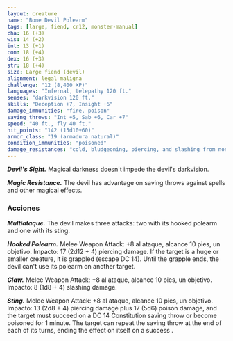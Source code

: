 ```yaml
---
layout: creature
name: "Bone Devil Polearm"
tags: [large, fiend, cr12, monster-manual]
cha: 16 (+3)
wis: 14 (+2)
int: 13 (+1)
con: 18 (+4)
dex: 16 (+3)
str: 18 (+4)
size: Large fiend (devil)
alignment: legal maligna
challenge: "12 (8,400 XP)"
languages: "Infernal, telepathy 120 ft."
senses: "darkvision 120 ft."
skills: "Deception +7, Insight +6"
damage_immunities: "fire, poison"
saving_throws: "Int +5, Sab +6, Car +7"
speed: "40 ft., fly 40 ft."
hit_points: "142 (15d10+60)"
armor_class: "19 (armadura natural)"
condition_immunities: "poisoned"
damage_resistances: "cold, bludgeoning, piercing, and slashing from nonmagical weapons that aren't silvered"
---
```


***Devil's Sight.*** Magical darkness doesn't impede the devil's darkvision.

***Magic Resistance.*** The devil has advantage on saving throws against spells and other magical effects.

### Acciones

***Multiataque.*** The devil makes three attacks: two with its hooked polearm and one with its sting.

***Hooked Polearm.*** Melee Weapon Attack: +8 al ataque, alcance 10 pies, un objetivo. Impacto: 17 (2d12 + 4) piercing damage. If the target is a huge or smaller creature, it is grappled (escape DC 14). Until the grapple ends, the devil can't use its polearm on another target.

***Claw.*** Melee Weapon Attack: +8 al ataque, alcance 10 pies, un objetivo. Impacto: 8 (1d8 + 4) slashing damage.

***Sting.*** Melee Weapon Attack: +8 al ataque, alcance 10 pies, un objetivo. Impacto: 13 (2d8 + 4) piercing damage plus 17 (5d6) poison damage, and the target must succeed on a DC 14 Constitution saving throw or become poisoned for 1 minute. The target can repeat the saving throw at the end of each of its turns, ending the effect on itself on a success .